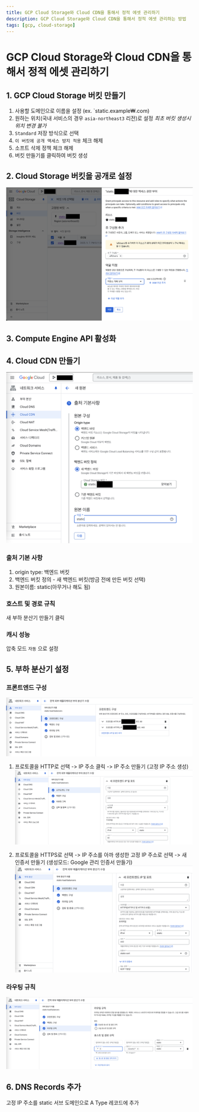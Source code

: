 ```yaml
---
title: GCP Cloud Storage와 Cloud CDN을 통해서 정적 에셋 관리하기
description: GCP Cloud Storage와 Cloud CDN을 통해서 정적 에셋 관리하는 방법
tags: [gcp, cloud-storage]
---
```


# GCP Cloud Storage와 Cloud CDN을 통해서 정적 에셋 관리하기

## 1. GCP Cloud Storage 버킷 만들기

1. 사용할 도메인으로 이름을 설정 (ex. `static.example₩.com)
2. 원하는 위치(국내 서비스의 경우 `asia-northeast3` 리전)로 설정 _최초 버킷 생성시 위치 변경 불가_
3. `Standard` 저장 방식으로 선택
4. `이 버킷에 공개 액세스 방지 적용` 체크 해제
5. 소프트 삭제 정책 체크 해제
6. 버킷 만들기를 클릭하여 버킷 생성

## 2. Cloud Storage 버킷을 공개로 설정

<img src="/assets/images/gcp/setup-assets-cloud-storage-0.png" alt="Cloud Storage 버킷을 공개로 설정"></img>

## 3. Compute Engine API 활성화

## 4. Cloud CDN 만들기

<img src="/assets/images/gcp/setup-assets-cloud-storage-1.png" alt="Cloud CDN 만들기"></img>

### 출처 기본 사항

1. origin type: 백엔드 버킷
2. 백엔드 버킷 정의 - 새 백엔드 버킷(방금 전에 만든 버킷 선택)
3. 원본이름: static(아무거나 해도 됨)

### 호스트 및 경로 규칙

새 부하 분산기 만들기 클릭

### 캐시 성능

압축 모드 `자동` 으로 설정

## 5. 부하 분산기 설정

### 프론트엔드 구성

<img src="/assets/images/gcp/setup-assets-cloud-storage-4.png" alt="프론트엔드 구성"></img>

1. 프로토콜을 HTTP로 선택 -> IP 주소 클릭 -> IP 주소 만들기 (고정 IP 주소 생성)
   <img src="/assets/images/gcp/setup-assets-cloud-storage-2.png" alt="프론트엔드 구성"></img>

2. 프로토콜을 HTTPS로 선택 -> IP 주소를 아까 생성한 고정 IP 주소로 선택 -> 새 인증서 만들기 (생성모드: Google 관리 인증서 만들기)
   <img src="/assets/images/gcp/setup-assets-cloud-storage-3.png" alt="프론트엔드 구성"></img>

### 라우팅 규칙

<img src="/assets/images/gcp/setup-assets-cloud-storage-5.png" alt="라우팅 규칙"></img>

## 6. DNS Records 추가

고정 IP 주소를 static 서브 도메인으로 A Type 레코드에 추가
